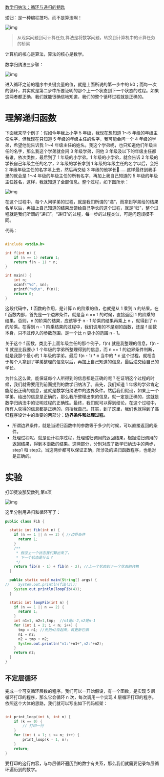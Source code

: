 [数学归纳法：循环与递归的钥匙](https://time.geekbang.org/column/article/197058?utm_source=related_read&utm_medium=article&utm_term=related_read)

递归：是一种编程技巧，而不是算法啊！

![img](https://piggo-picture.oss-cn-hangzhou.aliyuncs.com/image/65c32d9a5d416d8e8c65783ae59d4a9b.jpg)

>  从现实问题到可计算任务,算法是将数学问题，转换到计算机中的计算任务的桥梁

计算机的核心是算法，算法的核心是数学。

数学归纳法三步骤：

![img](https://piggo-picture.oss-cn-hangzhou.aliyuncs.com/image/d6624009d55447e273fc58a8799afbc3.jpg)

进入循环之前的程序中关键变量的值，就是上面所说的第一步中的 k0；而每一次的循环，其实就是第二步中所要证明的那个上一个状态到下一个状态的过程。如果这两者都正确，我们就能很确信地知道，我们的整个循环过程就是正确的。



# 理解递归函数

下面我来举个例子：假如今年我上小学 5 年级，我现在想知道 1～5 年级的年级主任名字，但我现在只知道 5 年级的年级主任的名字，我可能会问一个 4 年级的学弟，希望他能告诉我 1～4 年级主任的姓名。我这个学弟呢，也只知道他们年级主任的名字，那么我这个学弟就会问 3 年级学弟，问他 3 年级及以下的年级主任都有谁，依次类推，最后到了 1 年级的小学弟。1 年级的小学弟，就会告诉 2 年级的学长自己年级主任的名字，2 年级的学长拿到 1 年级的年级主任的名字以后，会把 2 年级年级主任的名字填上去，然后再交给 3 年级的他学长……这样最终到我手里的就会是 1～4 年级的年级主任的所有名字，再加上我自己知道的 5 年级的年级主任姓名，这样，我就知道了全部信息。整个过程，如下图所示：

![img](https://piggo-picture.oss-cn-hangzhou.aliyuncs.com/image/713f6589e7b8eb51c8af82ddc1efa65a.jpg)

在这个过程中，每个人问学弟的过程，就是我们所谓的“递”，而拿到学弟给的结果名单以后，再加上自己知道的结果反馈给自己学长的这个过程，就是“归”，整个过程就是我们所谓的“递归”。“递归”的过程，每一步的过程类似，可是问题规模不同。

代码：

```c

#include <stdio.h>

int f(int n) {
    if (n == 1) return 1;
    return f(n - 1) * n;
}

int main() {
    int n;
    scanf("%d", &n);
    printf("%d\n", f(n));
    return 0;
}
```

这段代码中，f 函数的作用，是计算 n 的阶乘的值，也就是从 1 乘到 n 的结果。在 f 函数内部，首先是一个边界条件，就是当 n == 1 的时候，直接返回 1 的阶乘的结果。否则，n 的阶乘的结果，应该等于 n - 1 阶乘的结果再乘上 n ，就得到了 n 的阶乘。在得到 n - 1 阶乘结果的过程中，我们调用的不是别的函数，还是 f 函数本身，只不过传入的参数范围，是一个比 n 更小的范围 n - 1。

关于这个 f 函数，类比于上面年级主任的那个例子，f(n) 就是我整理的信息，f(n - 1) 就是比我要小 1 个年级的学弟所整理得到的信息，而 n == 1 的边界条件判断，就是我那个最小的 1 年级的学弟。最后 f(n - 1) * n 当中的 * n 这个过程，就相当于每个人拿到了学弟整理的信息以后，再加上自己知道的信息，最后递交给自己的学长。

为什么这么做，能保证每个人所得到的信息都是正确的呢？在证明这个过程的时候，我们就需要用到前面提到的数学归纳法了。首先，我们知道 1 年级的学弟肯定能给出正确的信息，这就是数学归纳法中的边界条件。然后我们假设，如果上一个学弟，给出的信息是正确的，那么我所整理出来的信息，就一定是正确的，这就是数学归纳法中的证明过程的正确性。最终，我们就可以得到结论，在这个过程中，所有人获得的信息都是正确的，包括我自己。其实，到了这里，我们也就得到了递归程序设计中的重要的两部分：**边界条件和处理过程。**

- 所谓边界条件，就是当递归函数中的参数等于多少的时候，可以直接返回的条件。
- 处理过程呢，就是设计程序过程，处理递归调用的返回结果，根据递归调用的返回结果，得到本函数的结果。这两部分，分别对应了数学归纳法中的两步，step1 和 step2。当这两步都可以保证正确，所涉及的递归函数程序，也绝对是正确的。

# 实验

打印斐波那契数列,第n项

![img](https://piggo-picture.oss-cn-hangzhou.aliyuncs.com/image/faa57fedb330f6c3fa27c22aac2f739a.jpg)

这里分别用递归和循环写了：

```java
public class Fib {

  static int fib(int n) {
    if (n == 1 || n == 2) { //边界条件
      return 1;
    }
    /**
     * 假设上一个状态我们算出来了，
     * 下一个状态是什么？
     */
    return fib(n - 1) + fib(n - 2); //上一个状态到下一个状态的转换
  }

  public static void main(String[] args) {
//    System.out.println(fib(3));
    System.out.println(loopFib(4));
  }

  static int loopFib(int n) {
    if (n == 1 || n == 2) {
      return 1;
    }
    int n1=1, n2=1,tmp;  //n1是n-2,n2是n-1
    for (int i = 2; i < n; i++) {
      tmp = n1; //先把n1存起来，再更新它俩
      n1 = n2;
      n2 = tmp + n2;
      System.out.println("n1:"+n1+",n2:"+n2);
    }
    return n2;
  }
}
```

## 不定层循环

完成一个可变循环层数的程序。我们可以一开始假设，有一个函数，是实现 5 层循环打印的程序，那么它会循环 n 次，每次调用一个实现 4 层循环打印的程序。依照这个大体的思路，我们就可以写出如下代码框架：

```c

int print_loop(int k, int n) {
    if (k == 0) {
        // 打印一行
    }
    for (int i = 1; i <= n; i++) {
        print_loop(k - 1, n);
    }
    return;
}
```

要打印的这行内容，与每层循环遍历到的数字有关系，那么我们就需要记录每层循环遍历到的数字。

